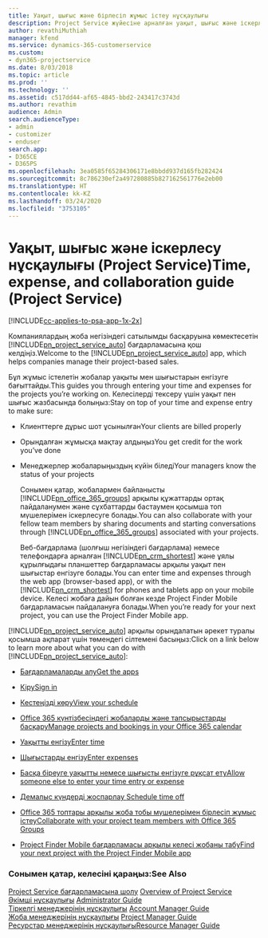 ```yaml
---
title: Уақыт, шығыс және бірлесіп жұмыс істеу нұсқаулығы
description: Project Service жүйесіне арналған уақыт, шығыс және іскерлесу нұсқаулығы
author: revathiMuthiah
manager: kfend
ms.service: dynamics-365-customerservice
ms.custom:
- dyn365-projectservice
ms.date: 8/03/2018
ms.topic: article
ms.prod: ''
ms.technology: ''
ms.assetid: c517dd44-af65-4845-bbd2-243417c3743d
ms.author: revathim
audience: Admin
search.audienceType:
- admin
- customizer
- enduser
search.app:
- D365CE
- D365PS
ms.openlocfilehash: 3ea0585f65284306171e8bbdd937d165fb282424
ms.sourcegitcommit: 8c786230ef2a497280885b827162561776e2eb00
ms.translationtype: HT
ms.contentlocale: kk-KZ
ms.lasthandoff: 03/24/2020
ms.locfileid: "3753105"
---
```

# <a name="time-expense-and-collaboration-guide-project-service"></a><span data-ttu-id="e4be5-103">Уақыт, шығыс және іскерлесу нұсқаулығы (Project Service)</span><span class="sxs-lookup"><span data-stu-id="e4be5-103">Time, expense, and collaboration guide (Project Service)</span></span>

[!INCLUDE[cc-applies-to-psa-app-1x-2x](../includes/cc-applies-to-psa-app-1x-2x.md)]

<span data-ttu-id="e4be5-104">Компаниялардың жоба негізіндегі сатылымды басқаруына көмектесетін [!INCLUDE[pn_project_service_auto](../includes/pn-project-service-auto.md)] бағдарламасына қош келдіңіз.</span><span class="sxs-lookup"><span data-stu-id="e4be5-104">Welcome to the [!INCLUDE[pn_project_service_auto](../includes/pn-project-service-auto.md)] app, which helps companies manage their project-based sales.</span></span> 
  
 <span data-ttu-id="e4be5-105">Бұл жұмыс істелетін жобалар уақыты мен шығыстарын енгізуге бағыттайды.</span><span class="sxs-lookup"><span data-stu-id="e4be5-105">This guides you through entering your time and expenses for the projects you’re working on.</span></span> <span data-ttu-id="e4be5-106">Келесілерді тексеру үшін уақыт пен шығыс жазбасында болыңыз:</span><span class="sxs-lookup"><span data-stu-id="e4be5-106">Stay on top of your time and expense entry to make sure:</span></span>  
  
- <span data-ttu-id="e4be5-107">Клиенттерге дұрыс шот ұсынылған</span><span class="sxs-lookup"><span data-stu-id="e4be5-107">Your clients are billed properly</span></span>  
  
- <span data-ttu-id="e4be5-108">Орындалған жұмысқа мақтау алдыңыз</span><span class="sxs-lookup"><span data-stu-id="e4be5-108">You get credit for the work you’ve done</span></span>  
  
- <span data-ttu-id="e4be5-109">Менеджерлер жобаларыңыздың күйін біледі</span><span class="sxs-lookup"><span data-stu-id="e4be5-109">Your managers know the status of your projects</span></span>  
  
  <span data-ttu-id="e4be5-110">Сонымен қатар, жобалармен байланысты [!INCLUDE[pn_office_365_groups](../includes/pn-office-365-groups.md)] арқылы құжаттарды ортақ пайдаланумен және сұхбаттарды бастаумен қосымша топ мүшелерімен іскерлесуге болады.</span><span class="sxs-lookup"><span data-stu-id="e4be5-110">You can also collaborate with your fellow team members by sharing documents and starting conversations through [!INCLUDE[pn_office_365_groups](../includes/pn-office-365-groups.md)] associated with your projects.</span></span>  
  
  <span data-ttu-id="e4be5-111">Веб-бағдарлама (шолғыш негізіндегі бағдарлама) немесе телефондарға арналған [!INCLUDE[pn_crm_shortest](../includes/pn-crm-shortest.md)] және ұялы құрылғыдағы планшеттер бағдарламасы арқылы уақыт пен шығыстар енгізуге болады.</span><span class="sxs-lookup"><span data-stu-id="e4be5-111">You can enter time and expenses through the web app (browser-based app), or with the [!INCLUDE[pn_crm_shortest](../includes/pn-crm-shortest.md)] for phones and tablets app on your mobile device.</span></span> <span data-ttu-id="e4be5-112">Келесі жобаға дайын болған кезде Project Finder Mobile бағдарламасын пайдалануға болады.</span><span class="sxs-lookup"><span data-stu-id="e4be5-112">When you’re ready for your next project, you can use the Project Finder Mobile app.</span></span>  
  
<span data-ttu-id="e4be5-113">[!INCLUDE[pn_project_service_auto](../includes/pn-project-service-auto.md)] арқылы орындалатын әрекет туралы қосымша ақпарат үшін төмендегі сілтемені басыңыз:</span><span class="sxs-lookup"><span data-stu-id="e4be5-113">Click on a link below to learn more about what you can do with [!INCLUDE[pn_project_service_auto](../includes/pn-project-service-auto.md)]:</span></span>  
  
-   [<span data-ttu-id="e4be5-114">Бағдарламаларды алу</span><span class="sxs-lookup"><span data-stu-id="e4be5-114">Get the apps</span></span>](../project-service/get-apps.md)  
  
-   [<span data-ttu-id="e4be5-115">Кіру</span><span class="sxs-lookup"><span data-stu-id="e4be5-115">Sign in</span></span>](../project-service/sign-in.md)  
  
-   [<span data-ttu-id="e4be5-116">Кестеңізді көру</span><span class="sxs-lookup"><span data-stu-id="e4be5-116">View your schedule</span></span>](../project-service/view-schedule.md)  
  
-   [<span data-ttu-id="e4be5-117">Office 365 күнтізбесіндегі жобаларды және тапсырыстарды басқару</span><span class="sxs-lookup"><span data-stu-id="e4be5-117">Manage projects and bookings in your Office 365 calendar</span></span>](../project-service/manage-project-bookings-office-365-calendar.md)  
  
-   [<span data-ttu-id="e4be5-118">Уақытты енгізу</span><span class="sxs-lookup"><span data-stu-id="e4be5-118">Enter time</span></span>](../project-service/enter-time.md)  
  
-   [<span data-ttu-id="e4be5-119">Шығыстарды енгізу</span><span class="sxs-lookup"><span data-stu-id="e4be5-119">Enter expenses</span></span>](../project-service/enter-expenses.md)  
  
-   [<span data-ttu-id="e4be5-120">Басқа біреуге уақытты немесе шығысты енгізуге рұқсат ету</span><span class="sxs-lookup"><span data-stu-id="e4be5-120">Allow someone else to enter your time entry or expense</span></span>](../project-service/allow-someone-else-enter-time-entry-expense.md)  
  
-   [<span data-ttu-id="e4be5-121">Демалыс күндерді жоспарлау </span><span class="sxs-lookup"><span data-stu-id="e4be5-121">Schedule time off</span></span>](../project-service/schedule-time-off.md)  
  
-   [<span data-ttu-id="e4be5-122">Office 365 топтары арқылы жоба тобы мүшелерімен бірлесіп жұмыс істеу</span><span class="sxs-lookup"><span data-stu-id="e4be5-122">Collaborate with your project team members with Office 365 Groups</span></span>](../project-service/collaborate-project-team-members-office-365-groups.md)  
  
-   [<span data-ttu-id="e4be5-123">Project Finder Mobile бағдарламасы арқылы келесі жобаны табу</span><span class="sxs-lookup"><span data-stu-id="e4be5-123">Find your next project with the Project Finder Mobile app</span></span>](../project-service/find-next-project-finder-mobile-app.md)  
  
### <a name="see-also"></a><span data-ttu-id="e4be5-124">Сонымен қатар, келесіні қараңыз:</span><span class="sxs-lookup"><span data-stu-id="e4be5-124">See Also</span></span>  
 <span data-ttu-id="e4be5-125">[Project Service бағдарламасына шолу](../project-service/overview.md) </span><span class="sxs-lookup"><span data-stu-id="e4be5-125">[Overview of Project Service](../project-service/overview.md) </span></span>  
 <span data-ttu-id="e4be5-126">[Әкімші нұсқаулығы](../project-service/admin-guide.md) </span><span class="sxs-lookup"><span data-stu-id="e4be5-126">[Administrator Guide](../project-service/admin-guide.md) </span></span>  
 <span data-ttu-id="e4be5-127">[Тіркелгі менеджерінің нұсқаулығы](../project-service/account-manager-guide.md) </span><span class="sxs-lookup"><span data-stu-id="e4be5-127">[Account Manager Guide](../project-service/account-manager-guide.md) </span></span>  
 <span data-ttu-id="e4be5-128">[Жоба менеджерінің нұсқаулығы](../project-service/project-manager-guide.md) </span><span class="sxs-lookup"><span data-stu-id="e4be5-128">[Project Manager Guide](../project-service/project-manager-guide.md) </span></span>  
 [<span data-ttu-id="e4be5-129">Ресурстар менеджерінің нұсқаулығы</span><span class="sxs-lookup"><span data-stu-id="e4be5-129">Resource Manager Guide</span></span>](../project-service/resource-manager-guide.md)   
